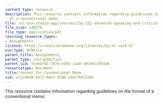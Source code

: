 ```yaml
---
content_type: resource
description: This resource contains information regarding guidelines on the format
  of a conventional memo.
file: /ol-ocw-studio-app/courses/21g-232-advanced-speaking-and-critical-listening-skills-els-spring-2007/ac1c86d9447204e39c8de16c7b02520c_MIT21G_232S07_conv_memo.pdf
file_size: 148578
file_type: application/pdf
learning_resource_types:
- Assignments
license: https://creativecommons.org/licenses/by-nc-sa/4.0/
ocw_type: OCWFile
parent_title: Assignments
parent_type: CourseSection
parent_uid: 7a3eaf42-7074-b381-c2a0-a0c04c1581b6
resourcetype: Document
title: Format for Conventional Memo
uid: ac1c86d9-4472-04e3-9c8d-e16c7b02520c
---
```

This resource contains information regarding guidelines on the format of a conventional memo.
